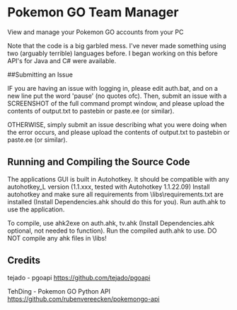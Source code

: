 # Pokemon GO Team Manager

View and manage your Pokemon GO accounts from your PC

Note that the code is a big garbled mess. I've never made something using two (arguably terrible) languages before. I began working on this before API's for Java and C# were available.

##Submitting an Issue

IF you are having an issue with logging in, please edit auth.bat, and on a new line put the word 'pause' (no quotes ofc). Then, submit an issue with a SCREENSHOT of the full command prompt window, and please upload the contents of output.txt to pastebin or paste.ee (or similar).

OTHERWISE, simply submit an issue describing what you were doing when the error occurs, and please upload the contents of output.txt to pastebin or paste.ee (or similar).

## Running and Compiling the Source Code

The applications GUI is built in Autohotkey. It should be compatible with any autohotkey_L version (1.1.xxx, tested with Autohotkey 1.1.22.09) Install autohotkey and make sure all requirements from \libs\requirements.txt are installed (Install Dependencies.ahk should do this for you). Run auth.ahk to use the application.

To compile, use ahk2exe on auth.ahk, tv.ahk (Install Dependencies.ahk optional, not needed to function). Run the compiled auth.ahk to use. DO NOT compile any ahk files in \libs\!

## Credits

tejado - pgoapi https://github.com/tejado/pgoapi

TehDing - Pokemon GO Python API https://github.com/rubenvereecken/pokemongo-api
